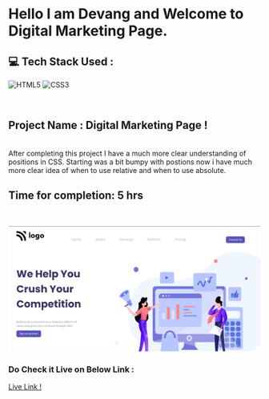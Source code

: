 # Hello I am **Devang** and Welcome to Digital Marketing Page.

## 💻 Tech Stack Used :

![HTML5](https://img.shields.io/badge/html5-%23E34F26.svg?style=for-the-badge&logo=html5&logoColor=white) ![CSS3](https://img.shields.io/badge/css3-%231572B6.svg?style=for-the-badge&logo=css3&logoColor=white) 

</br>

 ## Project Name : Digital Marketing Page !


</br>
After completing this project I have a much more clear understanding of positions in CSS. Starting was a bit bumpy with postions now i have much more clear idea of when to use relative and when to use absolute.
</br>


 ## Time for completion: 5 hrs 
</br>

![Output](./pic.png)
 
### Do Check it Live on Below Link :

[Live Link !](https://digital-marketing-pagee.netlify.app/)
